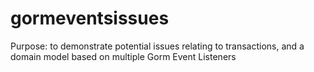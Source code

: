 # gormeventsissues

Purpose: to demonstrate potential issues relating to transactions, and a domain model based on multiple Gorm Event Listeners
